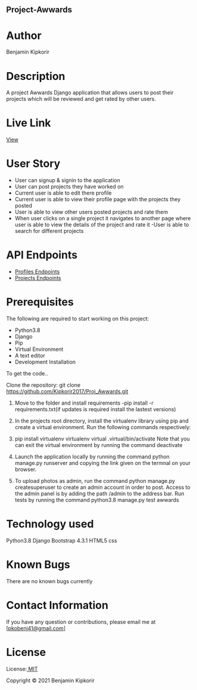 ## Project-Awwards

# Author
Benjamin Kipkorir

# Description
A project Awwards Django application that allows users to post their projects  which will be reviewed and get rated by other users.

# Live Link
 <a  href="">View</a>

# User Story
- User can signup & signin to the application
- User can post projects they have worked on
- Current user is able to edit there profile
- Current user is able to view their profile page with the projects they posted
- User is able to view other users posted projects and rate them
- When user clicks on a single project it navigates to another page where user is able to view the details of the project and rate it
-User is able to search for different projects

# API Endpoints
* <a href="">Profiles Endpoints</a>
* <a href="">Projects Endpoints</a>

# Prerequisites
The following are required to start working on this project: 

* Python3.8
* Django
* Pip
* Virtual Environment
* A text editor
* Development Installation

To get the code..

Clone the repository: git clone https://github.com/Kipkorir2017/Proj_Awwards.git

1. Move to the folder and install requirements -pip install -r requirements.txt(if updates is required install the lastest versions)

2. In the projects root directory, install the virtualenv library using pip and create a virtual environment. Run the following commands respectively:

3. pip install virtualenv
   virtualenv virtual
  .virtual/bin/activate
Note that you can exit the virtual environment by running the command deactivate


4. Launch the application locally by running the command python manage.py runserver and copying the link given on the termnal on your browser.

5. To upload photos as admin, run the command python manage.py createsuperuser to create an admin account in order to post. Access to the admin panel is by adding the path /admin to the address bar.
Run tests by running the command python3.8 manage.py test awwards

# Technology used
Python3.8
Django
Bootstrap 4.3.1
HTML5
css

# Known Bugs
There are no known bugs currently  
# Contact Information
If you have any question or contributions, please email me at [pkobenj41@gmail.com]

# License
License:<a href=""> MIT</a>

Copyright &#169; 2021 Benjamin Kipkorir
